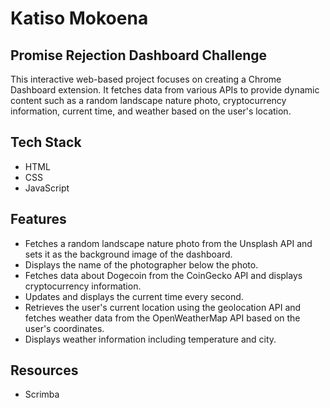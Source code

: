 # Katiso Mokoena

## Promise Rejection Dashboard Challenge
This interactive web-based project focuses on creating a Chrome Dashboard extension. It fetches data from various APIs to provide dynamic content such as a random landscape nature photo, cryptocurrency information, current time, and weather based on the user's location.

## Tech Stack
- HTML
- CSS
- JavaScript
  
## Features

- Fetches a random landscape nature photo from the Unsplash API and sets it as the background image of the dashboard.
- Displays the name of the photographer below the photo.
- Fetches data about Dogecoin from the CoinGecko API and displays cryptocurrency information.
- Updates and displays the current time every second.
- Retrieves the user's current location using the geolocation API and fetches weather data from the OpenWeatherMap API based on the user's coordinates.
- Displays weather information including temperature and city.

## Resources 
- Scrimba

